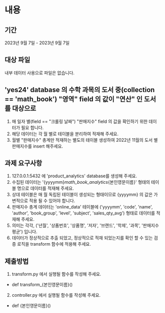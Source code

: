 # 내용
## 기간
2023년 9월 7일 - 2023년 9월 7일

## 대상 파일
내부 데이터 사용으로 파일은 없습니다.

## 'yes24' database 의 수학 과목의 도서 중(collection == 'math_book') "영역" field 의 값이 "연산" 인 도서를 대상으로
1. 매 일자 별(field == "크롤링 날짜") "판매지수" field 의 값을  확인하기 위한 데이터가 필요 합니다.
2. 해당 데이터는 각 월 별로 테이블을 분리하여 적재해 주세요.
3. 월별 "판매지수" 총계만 적재하는 별도의 테이블 생성하여 2022년 11월의 도서 별 판매지수를 insert 해주세요.

## 과제 요구사항
1. 127.0.0.1:5432 에 'product_analytics' database를 생성해 주세요.
2. 수집된 데이터는 '{yyyymm}_math_book_analytics_{본인영문이름}' 형태의 테이블 명으로 데이터를 적재해 주세요.
3. 상데 테이블은 매 월 독립된 테이블이 생성되는 형태이므로 {yyyymm} 의 값은 가변적으로 적용 될 수 있어야 합니다.
4. 판매지수 총계 데이터는 'online_data' 테이블에 ('yyyymm', 'code', 'name', 'author', 'book_group', 'level', 'subject', 'sales_qty_avg') 형태로 데이터를 적재해 주세요.
5. 의미는 각각, ('년월', '상품번호', '상품명', '저자', '브랜드', '학제', '과목', '판매지수평균') 입니다.
6. 데이터가 정상적으로 추출 되었고, 정상적으로 적재 되었는지를 확인 할 수 있는 검증 로직을 transform 함수에 적용해 주세요.

## 제출방법
1. transform.py 에서 실행될 함수를 작성해 주세요.
- def transform_{본인영문이름}()
2. controller.py 에서 실행될 함수를 작성해 주세요.
- def {본인영문이름}()